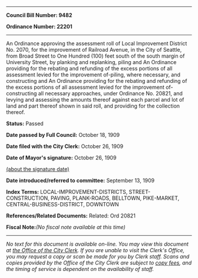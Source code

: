 

********

**Council Bill Number: 9482**
   
**Ordinance Number: 22201**
********

 An Ordinance approving the assessment roll of Local Improvement District No. 2070, for the improvement of Railroad Avenue, in the City of Seattle, from Broad Street to One Hundred (100) feet south of the south margin of University Street, by planking and replanking, piling and An Ordinance providing for the rebating and refunding of the excess portions of all assessment levied for the improvement of-piling, where necessary, and constructing and An Ordinance providing for the rebating and refunding of the excess portions of all assessment levied for the improvement of- constructing all necessary approaches, under Ordinance No. 20821, and levying and assessing the amounts thereof against each parcel and lot of land and part thereof shown in said roll, and providing for the collection thereof.

**Status:** Passed
   
**Date passed by Full Council:** October 18, 1909
   
**Date filed with the City Clerk:** October 26, 1909
   
**Date of Mayor's signature:** October 26, 1909
   
[(about the signature date)](/~public/approvaldate.htm)
   
   
   
**Date introduced/referred to committee:** September 13, 1909
   
   
**Index Terms:** LOCAL-IMPROVEMENT-DISTRICTS, STREET-CONSTRUCTION, PAVING, PLANK-ROADS, BELLTOWN, PIKE-MARKET, CENTRAL-BUSINESS-DISTRICT, DOWNTOWN

**References/Related Documents:** Related: Ord 20821

**Fiscal Note:**_(No fiscal note available at this time)_
********

_No text for this document is available on-line. You may view this document at [the Office of the City Clerk](http://www.seattle.gov/leg/clerk/contactUs.htm). If you are unable to visit the Clerk's Office, you may request a copy or scan be made for you by Clerk staff. Scans and copies provided by the Office of the City Clerk are subject to [copy fees](http://clerk.seattle.gov/~public/clerkfees.htm), and the timing of service is dependent on the availability of staff._

